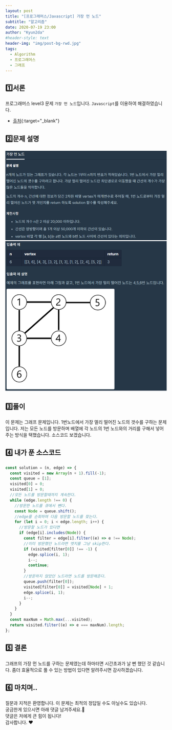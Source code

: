 ```yaml
---
layout: post
title: "[프로그래머스/Javascript] 가장 먼 노드"
subtitle: "알고리즘"
date: 2020-07-19 23:00
author: "Kyun2da"
#header-style: text
header-img: "img/post-bg-rwd.jpg"
tags:
  - Algorithm
  - 프로그래머스
  - 그래프
---
```


## 1️⃣서론

프로그래머스 level3 문제 `가장 먼 노드`입니다.
`Javascript`를 이용하여 해결하였습니다.

- [출처](https://programmers.co.kr/learn/courses/30/lessons/49189){:target="\_blank"}

## 2️⃣문제 설명

![가장 먼 노드1](/img/algorithm/longestNode1.png)
![가장 먼 노드2](/img/algorithm/longestNode2.png)

## 3️⃣풀이

이 문제는 그래프 문제입니다. 1번노드에서 가장 멀리 떨어진 노드의 갯수를 구하는 문제입니다. 저는 모든 노드를 방문하며 배열에 각 노드의 1번 노드와의 거리를 구해서 넣어주는 방식을 택했습니다. 소스코드 보겠습니다.

## 4️⃣ 내가 푼 소스코드

```js
const solution = (n, edge) => {
  const visited = new Array(n + 1).fill(-1);
  const queue = [1];
  visited[0] = 0;
  visited[1] = 0;
  //모든 노드를 방문할때까지 계속한다.
  while (edge.length !== 0) {
    //방문한 노드를 큐에서 뺀다.
    const Node = queue.shift();
    //edge를 순회하며 다음 방문할 노드를 찾는다.
    for (let i = 0; i < edge.length; i++) {
      //방문할 노드가 있다면
      if (edge[i].includes(Node)) {
        const filter = edge[i].filter((e) => e !== Node);
        //이미 방문했던 노드라면 엣지를 그냥 skip한다.
        if (visited[filter[0]] !== -1) {
          edge.splice(i, 1);
          i--;
          continue;
        }
        //방문하지 않았던 노드라면 노드를 방문해준다.
        queue.push(filter[0]);
        visited[filter[0]] = visited[Node] + 1;
        edge.splice(i, 1);
        i--;
      }
    }
  }
  const maxNum = Math.max(...visited);
  return visited.filter((e) => e === maxNum).length;
};
```

## 5️⃣ 결론

그래프의 가장 먼 노드를 구하는 문제였는데 하마터면 시간초과가 날 뻔 했던 것 같습니다. 좀더 효율적으로 풀 수 있는 방법이 있다면 알려주시면 감사하겠습니다.

## 6️⃣ 마치며..

질문과 지적은 환영합니다. 이 문제는 최적의 정답일 수도 아닐수도 있습니다.  
궁금한게 있으시면 아래 댓글 남겨주세요.🙏  
댓글은 저에게 큰 힘이 됩니다!  
감사합니다. ❤️
